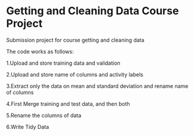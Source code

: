 # Getting and Cleaning Data Course Project
Submission project for course getting and cleaning data 

The code works as follows: 

1.Upload and store training data and validation

2.Upload and store name of columns and activity labels

3.Extract only the data on mean and standard deviation and rename name of columns

4.First Merge training and test data, and then both 

5.Rename the columns of data 

6.Write Tidy Data
